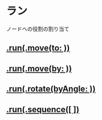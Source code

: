 # ラン

ノードへの役割の割り当て

## [.run(.move(to: ))](https://github.com/ghsumiyasu/Swift/blob/main/README-SpriteNode-RunMoveTo-jp.md)
## [.run(.move(by: ))](https://github.com/ghsumiyasu/Swift/blob/main/README-SpriteNode-RunMoveBy-jp.md)
## [.run(.rotate(byAngle: ))](https://github.com/ghsumiyasu/Swift/blob/main/README-SpriteNode-RunRotate-jp.md)
## [.run(.sequence([ ])](https://github.com/ghsumiyasu/Swift/blob/main/README-SpriteNode-RunSequence-br-pt.md)